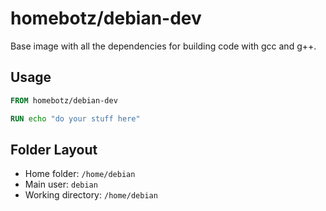 # homebotz/debian-dev

Base image with all the dependencies for building code with gcc and g++.

## Usage

```Dockerfile
FROM homebotz/debian-dev

RUN echo "do your stuff here"
```

## Folder Layout

- Home folder: `/home/debian`
- Main user: `debian`
- Working directory: `/home/debian`
